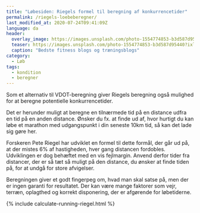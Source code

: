 ```yaml
---
title: "Løbesiden: Riegels formel til beregning af konkurrencetider"
permalink: /riegels-loebeberegner/
last_modified_at: 2020-07-24T09:41:09Z
language: da
header:
  overlay_image: https://images.unsplash.com/photo-1554774853-b3d587d95440?ixlib=rb-1.2.1&auto=format&fit=crop&w=1963&q=80
  teaser: https://images.unsplash.com/photo-1554774853-b3d587d95440?ixlib=rb-1.2.1&auto=format&fit=crop&w=400&q=80
  caption: "Bedste fitness blogs og træningsblogs"
category:
  - Løb
tags:
  - kondition
  - beregner
---
```


Som et alternativ til VDOT-beregning giver Riegels beregning også mulighed for at beregne potentielle konkurrencetider.

Det er herunder muligt at beregne en tilnærmede tid på en distance udfra en tid på en anden distance. Ønsker du fx. at finde ud af, hvor hurtigt du kan løbe et marathon med udgangspunkt i din seneste 10km tid, så kan det lade sig gøre her.

Forskeren Pete Riegel har udviklet en formel til dette formål, der går ud på, at der mistes 6% af hastigheden, hver gang distancen fordobles. Udviklingen er dog behæftet med en vis fejlmargin. Anvend derfor tider fra distancer, der er så tæt så muligt på den distance, du ønsker at finde tiden på, for at undgå for store afvigelser.

Beregningen giver et godt fingerpeg om, hvad man skal satse på, men der er ingen garanti for resultatet. Der kan være mange faktorer som vejr, terræn, oplagthed og korrekt disponering, der er afgørende for løbetiderne.

{% include calculate-running-riegel.html %}
